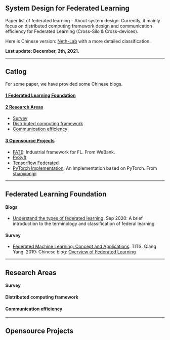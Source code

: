 ## System Design for Federated Learning
Paper list of federated learning - About system design. Currently, it mainly focus on distributed computing framework design and communication efficiency for Federated Learning (Cross-Silo & Cross-devices). 

Here is Chinese version: [Neth-Lab](https://neth-lab.netlify.app/project/) with a more detailed classification.

**Last update: December, 3th, 2021.**

---

## Catlog
For some paper, we have provided some Chinese blogs.
#### [1 Federated Learning Foundation](#1)
#### [2 Research Areas](#2)
- [Survey](#2.1)
- [Distributed computing framework](#2.2)
- [Communication efficiency](#2.3)

#### [3 Opensource Projects](#3)
- [FATE](https://github.com/search?q=federated+learning): Industrial framework for FL. From WeBank.
- [PySyft](https://github.com/OpenMined/PySyft)
- [Tensorflow Federated](https://github.com/tensorflow/federated)
- [PyTorch Implementation](https://github.com/shaoxiongji/federated-learning): An implementation based on PyTorch. From [shaoxiongji](https://github.com/shaoxiongji)

---

<h2 id="1">Federated Learning Foundation</h2>

#### Blogs
- [Understand the types of federated learning](https://blog.openmined.org/federated-learning-types/). Sep 2020: 
A brief introduction to the terminology and classification of federal learning

#### Survey
- [Federated Machine Learning: Concept and Applications](https://dl.acm.org/doi/abs/10.1145/3298981). TITS. Qiang Yang. 2019: Chinese blog: [Overview of Federated Learning](https://neth-lab.netlify.app/publication/21-3-2-overview-of-federated-learning/)

---

<h2 id="2">Research Areas</h2>

<h4 id="2.1">Survey</h3>

<h4 id="2.2">Distributed computing framework</h3>

<h4 id="2.3">Communication efficiency</h3>

---

<h2 id="3">Opensource Projects</h2>
